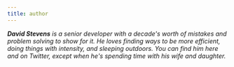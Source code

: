 ```yaml
---
title: author
---
```


_**David Stevens** is a senior developer with a decade's worth of mistakes and problem solving to show for it.  He loves finding ways to be more efficient, doing things with intensity, and sleeping outdoors.  You can find him here and on Twitter, except when he's spending time with his wife and daughter._
